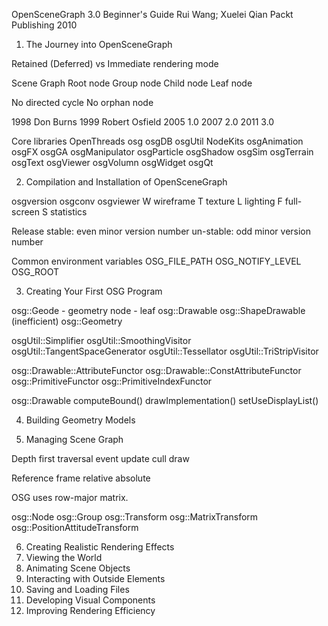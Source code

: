 OpenSceneGraph 3.0 Beginner's Guide
Rui Wang; Xuelei Qian
Packt Publishing
2010

1. The Journey into OpenSceneGraph

Retained (Deferred) vs Immediate rendering mode

Scene Graph
Root node
Group node
Child node
Leaf node

No directed cycle
No orphan node

1998 Don Burns
1999 Robert Osfield
2005 1.0
2007 2.0
2011 3.0

Core libraries
    OpenThreads
    osg
    osgDB
    osgUtil
NodeKits
    osgAnimation
    osgFX
    osgGA
    osgManipulator
    osgParticle
    osgShadow
    osgSim
    osgTerrain
    osgText
    osgViewer
    osgVolumn
    osgWidget
    osgQt

2. Compilation and Installation of OpenSceneGraph

osgversion
osgconv
osgviewer
    W wireframe
    T texture
    L lighting
    F full-screen
    S statistics

Release
    stable: even minor version number
    un-stable: odd minor version number

Common environment variables
    OSG_FILE_PATH
    OSG_NOTIFY_LEVEL
    OSG_ROOT

3. Creating Your First OSG Program

osg::Geode - geometry node - leaf
    osg::Drawable
        osg::ShapeDrawable (inefficient)
        osg::Geometry

osgUtil::Simplifier
osgUtil::SmoothingVisitor
osgUtil::TangentSpaceGenerator
osgUtil::Tessellator
osgUtil::TriStripVisitor

osg::Drawable::AttributeFunctor
osg::Drawable::ConstAttributeFunctor
osg::PrimitiveFunctor
osg::PrimitiveIndexFunctor

osg::Drawable
    computeBound()
    drawImplementation()
    setUseDisplayList()

4. Building Geometry Models

5. Managing Scene Graph

Depth first traversal
    event
    update
    cull
    draw

Reference frame
    relative
    absolute

OSG uses row-major matrix.

osg::Node
osg::Group
osg::Transform
osg::MatrixTransform
osg::PositionAttitudeTransform

6. Creating Realistic Rendering Effects
7. Viewing the World
8. Animating Scene Objects
9. Interacting with Outside Elements
10. Saving and Loading Files
11. Developing Visual Components
12. Improving Rendering Efficiency

